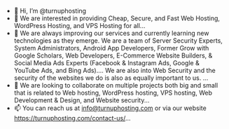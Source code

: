 - 👋 Hi, I’m @turnuphosting
- 👀 We are interested in providing Cheap, Secure, and Fast Web Hosting, WordPress Hosting, and VPS Hosting for all...
- 🌱 We are always improving our services and currently learning new technologies as they emerge. We are a team of Server Security Experts, System Administrators, Android App Developers, Former Grow with Google Scholars, Web Developers, E-Commerce Website Builders, & Social Media Ads Experts (Facebook & Instagram Ads, Google & YouTube Ads, and Bing Ads)....
We are also into Web Security and the security of the websites we do is also as equally important to us. ...
- 💞️ We are looking to collaborate on multiple projects both big and small that is related to Web hosting, WordPress hosting, VPS hosting, Web Development & Design, and Website security...
- 📫 You can reach us at info@turnuphosting.com or via our website https://turnuphosting.com/contact-us/...

<!---
turnuphosting/turnuphosting is a ✨ special ✨ repository because its `README.md` (this file) appears on your GitHub profile.
You can click the Preview link to take a look at your changes.
--->
